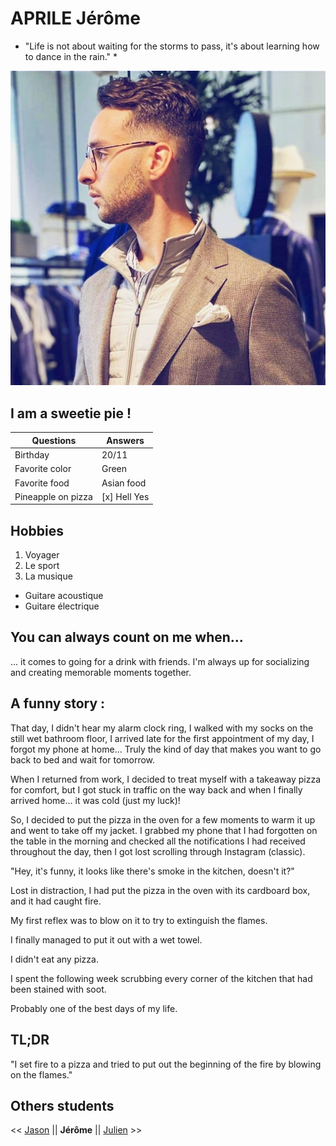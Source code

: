 # APRILE Jérôme
* "Life is not about waiting for the storms to pass, it's about learning how to dance in the rain." *

![Photo de profil](https://github.com/JeromeAprile/markdown-challenge/blob/main/image1.jpeg?raw=true)

## I am a sweetie pie !


| Questions           | Answers        |
|---------------------|----------------|
| Birthday            | 20/11          |
| Favorite color      | Green          |
| Favorite food       | Asian food     |
| Pineapple on pizza  | [x] Hell Yes   |



## Hobbies
1. Voyager
2. Le sport
3. La musique
 - Guitare acoustique
 - Guitare électrique

## You can always count on me when...
... it comes to going for a drink with friends. I'm always up for socializing and creating memorable moments together.

## A funny story :

That day, I didn't hear my alarm clock ring, I walked with my socks on the still wet bathroom floor, I arrived late for the first appointment of my day, I forgot my phone at home... Truly the kind of day that makes you want to go back to bed and wait for tomorrow.

When I returned from work, I decided to treat myself with a takeaway pizza for comfort, but I got stuck in traffic on the way back and when I finally arrived home... it was cold (just my luck)!

So, I decided to put the pizza in the oven for a few moments to warm it up and went to take off my jacket. I grabbed my phone that I had forgotten on the table in the morning and checked all the notifications I had received throughout the day, then I got lost scrolling through Instagram (classic).

"Hey, it's funny, it looks like there's smoke in the kitchen, doesn't it?"

Lost in distraction, I had put the pizza in the oven with its cardboard box, and it had caught fire.

My first reflex was to blow on it to try to extinguish the flames.

I finally managed to put it out with a wet towel.

I didn't eat any pizza.

I spent the following week scrubbing every corner of the kitchen that had been stained with soot.

Probably one of the best days of my life.

## TL;DR

"I set fire to a pizza and tried to put out the beginning of the fire by blowing on the flames."

## Others students

<< [Jason](https://github.com/J0K3RY-03/markdown-challenge#readme) || **Jérôme** || [Julien]() >>